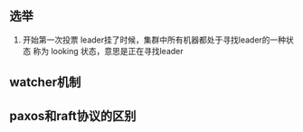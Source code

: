 ## 选举
1. 开始第一次投票
leader挂了时候，集群中所有机器都处于寻找leader的一种状态
称为 looking 状态，意思是正在寻找leader


## watcher机制

## paxos和raft协议的区别
